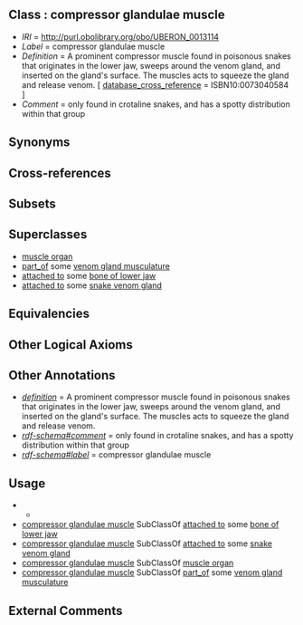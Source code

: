 
## Class : compressor glandulae muscle

 * *IRI* = http://purl.obolibrary.org/obo/UBERON_0013114
 * *Label* = compressor glandulae muscle
 * *Definition* = A prominent compressor muscle found in poisonous snakes that originates in the lower jaw, sweeps around the venom gland, and inserted on the gland's surface. The muscles acts to squeeze the gland and release venom. [ [database_cross_reference](../../ef/oboInOwl#hasDbXref.md) = ISBN10:0073040584 ]
 * *Comment* = only found in crotaline snakes, and has a spotty distribution within that group

## Synonyms


## Cross-references


## Subsets


## Superclasses

 * [muscle organ](../../UBERON/30/UBERON_0001630.md)
 * [part_of](../../BFO/50/BFO_0000050.md) some [venom gland musculature](../../UBERON/16/UBERON_0013116.md)
 * [attached to](../../RO/71/RO_0002371.md) some [bone of lower jaw](../../UBERON/68/UBERON_0004768.md)
 * [attached to](../../RO/71/RO_0002371.md) some [snake venom gland](../../UBERON/76/UBERON_0008976.md)

## Equivalencies


## Other Logical Axioms


## Other Annotations

 * *[definition](../../IAO/15/IAO_0000115.md)* = A prominent compressor muscle found in poisonous snakes that originates in the lower jaw, sweeps around the venom gland, and inserted on the gland's surface. The muscles acts to squeeze the gland and release venom.
 * *[rdf-schema#comment](../../nt/rdf-schema#comment.md)* = only found in crotaline snakes, and has a spotty distribution within that group
 * *[rdf-schema#label](../../el/rdf-schema#label.md)* = compressor glandulae muscle

## Usage

 * -
 * [compressor glandulae muscle](../../UBERON/14/UBERON_0013114.md) SubClassOf [attached to](../../RO/71/RO_0002371.md) some [bone of lower jaw](../../UBERON/68/UBERON_0004768.md)
 * [compressor glandulae muscle](../../UBERON/14/UBERON_0013114.md) SubClassOf [attached to](../../RO/71/RO_0002371.md) some [snake venom gland](../../UBERON/76/UBERON_0008976.md)
 * [compressor glandulae muscle](../../UBERON/14/UBERON_0013114.md) SubClassOf [muscle organ](../../UBERON/30/UBERON_0001630.md)
 * [compressor glandulae muscle](../../UBERON/14/UBERON_0013114.md) SubClassOf [part_of](../../BFO/50/BFO_0000050.md) some [venom gland musculature](../../UBERON/16/UBERON_0013116.md)

## External Comments


